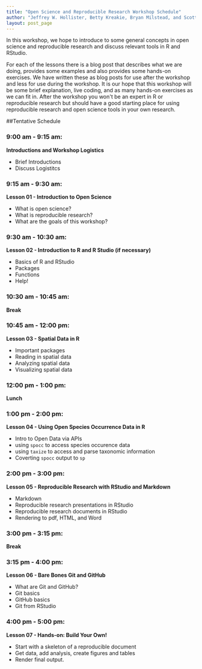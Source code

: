 ```yaml
---
title: "Open Science and Reproducible Research Workshop Schedule"
author: "Jeffrey W. Hollister, Betty Kreakie, Bryan Milstead, and Scott Chamberlain"
layout: post_page
---
```


In this workshop, we hope to introduce to some general concepts in open science and reproducible research and discuss relevant tools in R and RStudio.  

For each of the lessons there is a blog post that describes what we are doing, provides some examples and also provides some hands-on exercises.  We have written these as blog posts for use after the workshop and less for use during the workshop.  It is our hope that this workshop will be some brief explanation, live coding, and as many hands-on exercises as we can fit in.  After the workshop you won't be an expert in R or reproducible research but should have a good starting place for using reproducible research and open science tools in your own research. 

##Tentative Schedule

### 9:00 am - 9:15 am: 

**Introductions and Workshop Logistics**

  - Brief Introductions
  - Discuss Logistitcs

### 9:15 am - 9:30 am: 

**Lesson 01 - Introduction to Open Science** 

  - What is open science?
  - What is reproducible research?
  - What are the goals of this workshop?

### 9:30 am - 10:30 am: 

**Lesson 02 - Introduction to R and R Studio (if necessary)** 

  - Basics of R and RStudio
  - Packages
  - Functions
  - Help!

### 10:30 am - 10:45 am: 

**Break**

### 10:45 am - 12:00 pm:

**Lesson 03 - Spatial Data in R**

  - Important packages
  - Reading in spatial data
  - Analyzing spatial data
  - Visualizing spatial data

### 12:00 pm - 1:00 pm: 

**Lunch**

### 1:00 pm - 2:00 pm: 

**Lesson 04 - Using Open Species Occurrence Data in R**

  - Intro to Open Data via APIs
  - using `spocc` to access species occurence data
  - using `taxize` to access and parse taxonomic information
  - Coverting `spocc` output to `sp`

### 2:00 pm - 3:00 pm: 

**Lesson 05 - Reproducible Research with RStudio and Markdown**

  - Markdown
  - Reproducible research presentations in RStudio
  - Reproducible research documents in RStudio
  - Rendering to pdf, HTML, and Word

### 3:00 pm - 3:15 pm: 

**Break**

### 3:15 pm - 4:00 pm: 

**Lesson 06 - Bare Bones Git and GitHub**

  - What are Git and GitHub?
  - Git basics
  - GitHub basics
  - Git from RStudio

### 4:00 pm - 5:00 pm: 

**Lesson 07 - Hands-on: Build Your Own!**

  - Start with a skeleton of a reproducible document
  - Get data, add analysis, create figures and tables
  - Render final output.




